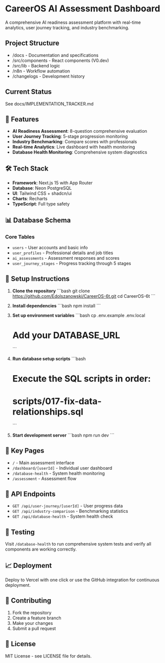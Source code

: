 # CareerOS AI Assessment Dashboard

A comprehensive AI readiness assessment platform with real-time analytics, user journey tracking, and industry benchmarking.

## Project Structure

- /docs - Documentation and specifications
- /src/components - React components (V0.dev)
- /src/lib - Backend logic
- /n8n - Workflow automation
- /changelogs - Development history

## Current Status

See docs/IMPLEMENTATION_TRACKER.md

## 🚀 Features

- **AI Readiness Assessment**: 8-question comprehensive evaluation
- **User Journey Tracking**: 5-stage progression monitoring
- **Industry Benchmarking**: Compare scores with professionals
- **Real-time Analytics**: Live dashboard with health monitoring
- **Database Health Monitoring**: Comprehensive system diagnostics

## 🛠️ Tech Stack

- **Framework**: Next.js 15 with App Router
- **Database**: Neon PostgreSQL
- **UI**: Tailwind CSS + shadcn/ui
- **Charts**: Recharts
- **TypeScript**: Full type safety

## 📊 Database Schema

### Core Tables
- `users` - User accounts and basic info
- `user_profiles` - Professional details and job titles
- `ai_assessments` - Assessment responses and scores
- `user_journey_stages` - Progress tracking through 5 stages

## 🔧 Setup Instructions

1. **Clone the repository**
   \`\`\`bash
   git clone https://github.com/Edolszanowski/CareerOS-6t.git
   cd CareerOS-6t
   \`\`\`

2. **Install dependencies**
   \`\`\`bash
   npm install
   \`\`\`

3. **Set up environment variables**
   \`\`\`bash
   cp .env.example .env.local
   # Add your DATABASE_URL
   \`\`\`

4. **Run database setup scripts**
   \`\`\`bash
   # Execute the SQL scripts in order:
   # scripts/017-fix-data-relationships.sql
   \`\`\`

5. **Start development server**
   \`\`\`bash
   npm run dev
   \`\`\`

## 📱 Key Pages

- `/` - Main assessment interface
- `/dashboard/[userId]` - Individual user dashboard
- `/database-health` - System health monitoring
- `/assessment` - Assessment flow

## 🔗 API Endpoints

- `GET /api/user-journey/[userId]` - User progress data
- `GET /api/industry-comparison` - Benchmarking statistics
- `GET /api/database-health` - System health check

## 🧪 Testing

Visit `/database-health` to run comprehensive system tests and verify all components are working correctly.

## 📈 Deployment

Deploy to Vercel with one click or use the GitHub integration for continuous deployment.

## 🤝 Contributing

1. Fork the repository
2. Create a feature branch
3. Make your changes
4. Submit a pull request

## 📄 License

MIT License - see LICENSE file for details.
